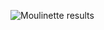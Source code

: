 ![Moulinette results](https://user-images.githubusercontent.com/50785239/75716895-6f640400-5cd0-11ea-9ad0-066a2c816e01.png)
